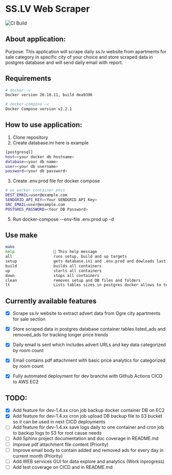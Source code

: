 # SS.LV Web Scraper 

![CI Build ](https://github.com/vfedotovs/sslv_web_scraper/actions/workflows/main.yml/badge.svg)

## About application:
Purpose: This application will scrape daily ss.lv website from apartments for sale category in specific city of your choice
and store scraped data in postgres database and will send daily email with report.


## Requirements

```bash
# docker -v                                                                 
Docker version 20.10.11, build dea9396

# docker-compose -v                                                                  
Docker Compose version v2.2.1

```

## How to use application:
1. Clone repository 
2. Create database.ini here is example
```bash                                      
[postgresql]
host=<your docker db hostname>
database=<your db name>
user=<your db username>
password=<your db password>

```
3. Create .env.prod file for docker compose
```bash                                      
# ws_worker container envs
DEST_EMAIL=user@example.com
SENDGRID_API_KEY=<Your SENDGRID API Key>
SRC_EMAIL=user@example.com
POSTGRES_PASSWORD=<Your DB Password>
```
5. Run docker-compose --env-file .env.prod up -d

## Use make
```bash
make                                                                          
help                 💬 This help message
all                  runs setup, build and up targets
setup                gets database.ini and .env.prod and dowloads last DB bacukp file
build                builds all containers
up                   starts all containers
down                 stops all containers
clean                removes setup and DB files and folders
lt                   Lists tables sizes in postgres docker allows to test if DB dump was restored correctly
```


## Currently available features
- [x] Scrape ss.lv website to extract advert data from Ogre city apartments for sale section
- [x] Store scraped data in postgres database container tables listed_ads and removed_ads for tracking longer price trends
- [x] Daily email is sent which includes advert URLs and key data categorized by room count
- [x] Email contains pdf attachment with basic price analytics for categorized by room count
- [x] Fully automated deployment for dev branche with Github Actions CICD to AWS EC2


## TODO:
- [x] Add feature for dev-1.4.xx cron job backup docker container DB on EC2
- [x] Add feature for dev-1.4.xx cron job upload DB backup file to S3 bucket so it can be used in next CICD deployments
- [ ] Add feature for dev-1.4.xx save logs daily to one container and cron job to backup logs to S3 for root cause needs
- [ ] Add Sphinx project documentation and doc coverage in README.md
- [ ] Improve pdf attachment file content (Priority)
- [ ] Improve email body to contain added and removed ads for every day in current month (Priority)
- [ ] Add WEB services GUI for data explore and analytics (Work inprogress)
- [ ] Add test coverage on CICD and in README.md
